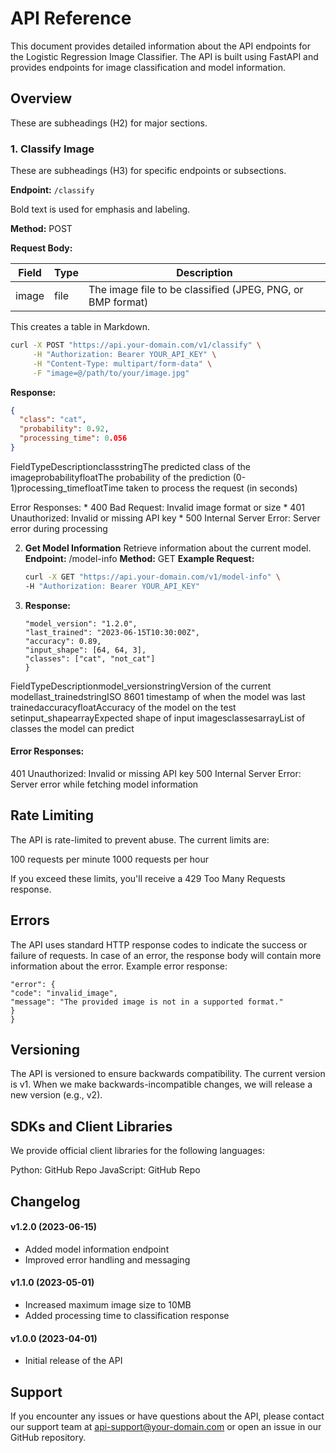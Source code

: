 # API Reference

This document provides detailed information about the API endpoints for the Logistic Regression Image Classifier. The API is built using FastAPI and provides endpoints for image classification and model information.

## Overview

These are subheadings (H2) for major sections.

### 1. Classify Image

These are subheadings (H3) for specific endpoints or subsections.

**Endpoint:** `/classify`

Bold text is used for emphasis and labeling.

**Method:** POST

**Request Body:**

| Field | Type | Description |
|-------|------|-------------|
| image | file | The image file to be classified (JPEG, PNG, or BMP format) |

This creates a table in Markdown.

```bash
curl -X POST "https://api.your-domain.com/v1/classify" \
     -H "Authorization: Bearer YOUR_API_KEY" \
     -H "Content-Type: multipart/form-data" \
     -F "image=@/path/to/your/image.jpg"
```

**Response:**

```json
{
  "class": "cat",
  "probability": 0.92,
  "processing_time": 0.056
}
```

FieldTypeDescriptionclassstringThe predicted class of the imageprobabilityfloatThe probability of the prediction (0-1)processing_timefloatTime taken to process the request (in seconds)

Error Responses:
    * 400 Bad Request: Invalid image format or size
    * 401 Unauthorized: Invalid or missing API key
    * 500 Internal Server Error: Server error during processing

2. **Get Model Information**
   Retrieve information about the current model.
   **Endpoint:** /model-info
   **Method:** GET
   **Example Request:**
   ```bash
   curl -X GET "https://api.your-domain.com/v1/model-info" \
   -H "Authorization: Bearer YOUR_API_KEY"
    ```
3. **Response:**
   ```json{
   "model_version": "1.2.0",
   "last_trained": "2023-06-15T10:30:00Z",
   "accuracy": 0.89,
   "input_shape": [64, 64, 3],
   "classes": ["cat", "not_cat"]
   }
   ```
   
FieldTypeDescriptionmodel_versionstringVersion of the current modellast_trainedstringISO 8601 timestamp of when the model was last trainedaccuracyfloatAccuracy of the model on the test setinput_shapearrayExpected shape of input imagesclassesarrayList of classes the model can predict

#### Error Responses:

401 Unauthorized: Invalid or missing API key
500 Internal Server Error: Server error while fetching model information

## Rate Limiting
The API is rate-limited to prevent abuse. The current limits are:

100 requests per minute
1000 requests per hour

If you exceed these limits, you'll receive a 429 Too Many Requests response.

## Errors
The API uses standard HTTP response codes to indicate the success or failure of requests. In case of an error, the response body will contain more information about the error.
Example error response:
```json{
"error": {
"code": "invalid_image",
"message": "The provided image is not in a supported format."
}
}
```
## Versioning
The API is versioned to ensure backwards compatibility. The current version is v1. When we make backwards-incompatible changes, we will release a new version (e.g., v2).

## SDKs and Client Libraries
We provide official client libraries for the following languages:

Python: GitHub Repo
JavaScript: GitHub Repo

## Changelog
#### v1.2.0 (2023-06-15)

- Added model information endpoint
- Improved error handling and messaging

#### v1.1.0 (2023-05-01)

- Increased maximum image size to 10MB
- Added processing time to classification response

#### v1.0.0 (2023-04-01)

- Initial release of the API

## Support
If you encounter any issues or have questions about the API, please contact our support team at api-support@your-domain.com or open an issue in our GitHub repository.